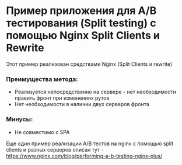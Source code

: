 # Пример приложения для A/B тестирования (Split testing) с помощью Nginx Split Clients и Rewrite

Этот пример реализован средствами Nginx (Split Clients и rewrite)

### Преимущества метода:
- Реализуется непосредственно на сервере - нет необходимости править фронт при изменениях рутов
- Нет необходимости в наличии двух серверов фронта

### Минусы:
- Не совместимо с SPA


Еще один пример реализации A/B тестов на nginx с помощью split clients и разных серверов описан тут - https://www.nginx.com/blog/performing-a-b-testing-nginx-plus/
